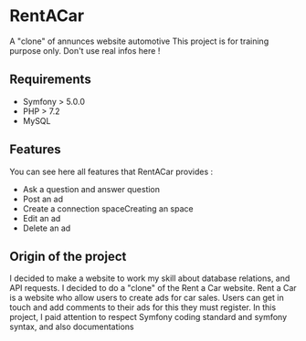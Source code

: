 # RentACar
A "clone" of annunces website automotive
This project is for training purpose only. Don't use real infos here !

## Requirements
- Symfony > 5.0.0
- PHP > 7.2
- MySQL

## Features
You can see here all features that RentACar provides :
- Ask a question and answer question
- Post an ad
- Create a connection spaceCreating an space 
- Edit an ad
- Delete an ad

## Origin of the project
I decided to make a website to work my skill about database relations, and API requests. I decided to do a "clone" of the Rent a Car website.
Rent a Car is a website who allow users to create ads for car sales. Users can get in touch and add comments to their ads for this they must register.
In this project, I paid attention to respect Symfony coding standard and symfony syntax, and also documentations 
